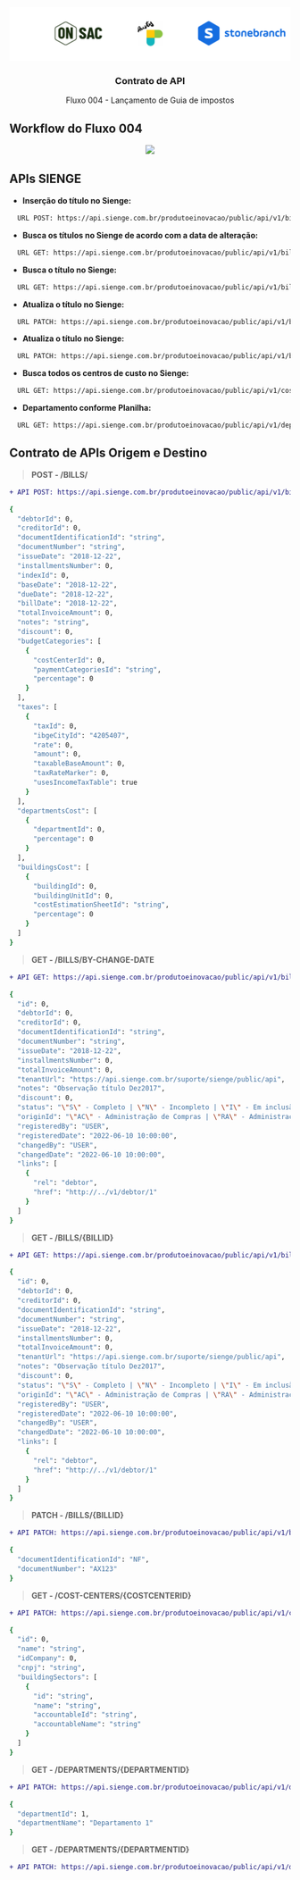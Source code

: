  <p align="center">
    <img src="https://github.com/onsac/Prestes/blob/main/Imagens/Projeto%20OnSAC-Prestes.png" >
  </a>
</p>

<h3 align="center">Contrato de API</h3>

<p align="center">
  Fluxo 004 - Lançamento de Guia de impostos
</p>

## Workflow do Fluxo 004
<p align="center">
    <img src="https://github.com/onsac/Prestes/blob/main/Fluxo%20004%20-%20Lan%C3%A7amento%20de%20Guia%20de%20impostos/Desenho%20Fluxo%20004.png" >
</p>

## APIs SIENGE

* **Inserção do título no Sienge:** 
 
```sh 
  URL POST: https://api.sienge.com.br/produtoeinovacao/public/api/v1/bills/
```
* **Busca os títulos no Sienge de acordo com a data de alteração:** 
 
```sh 
  URL GET: https://api.sienge.com.br/produtoeinovacao/public/api/v1/bills/by-change-date
```
* **Busca o título no Sienge:** 
 
```sh 
  URL GET: https://api.sienge.com.br/produtoeinovacao/public/api/v1/bills/{billId}
```
* **Atualiza o título no Sienge:** 
 
```sh 
  URL PATCH: https://api.sienge.com.br/produtoeinovacao/public/api/v1/bills/{billId}
```
* **Atualiza o título no Sienge:** 
 
```sh 
  URL PATCH: https://api.sienge.com.br/produtoeinovacao/public/api/v1/bills/{billId}
```
* **Busca todos os centros de custo no Sienge:** 
 
```sh 
  URL GET: https://api.sienge.com.br/produtoeinovacao/public/api/v1/cost-centers/{costCenterId}
```
* **Departamento conforme Planilha:** 
 
```sh 
  URL GET: https://api.sienge.com.br/produtoeinovacao/public/api/v1/departments/{departmentId}
```


## Contrato de APIs Origem e Destino
> **POST - /BILLS/**

```diff
+ API POST: https://api.sienge.com.br/produtoeinovacao/public/api/v1/bills/
```

```sh
{
  "debtorId": 0,
  "creditorId": 0,
  "documentIdentificationId": "string",
  "documentNumber": "string",
  "issueDate": "2018-12-22",
  "installmentsNumber": 0,
  "indexId": 0,
  "baseDate": "2018-12-22",
  "dueDate": "2018-12-22",
  "billDate": "2018-12-22",
  "totalInvoiceAmount": 0,
  "notes": "string",
  "discount": 0,
  "budgetCategories": [
    {
      "costCenterId": 0,
      "paymentCategoriesId": "string",
      "percentage": 0
    }
  ],
  "taxes": [
    {
      "taxId": 0,
      "ibgeCityId": "4205407",
      "rate": 0,
      "amount": 0,
      "taxableBaseAmount": 0,
      "taxRateMarker": 0,
      "usesIncomeTaxTable": true
    }
  ],
  "departmentsCost": [
    {
      "departmentId": 0,
      "percentage": 0
    }
  ],
  "buildingsCost": [
    {
      "buildingId": 0,
      "buildingUnitId": 0,
      "costEstimationSheetId": "string",
      "percentage": 0
    }
  ]
}
```

> **GET - /BILLS/BY-CHANGE-DATE**

```diff
+ API GET: https://api.sienge.com.br/produtoeinovacao/public/api/v1/bills/by-change-date
```

```sh
{
  "id": 0,
  "debtorId": 0,
  "creditorId": 0,
  "documentIdentificationId": "string",
  "documentNumber": "string",
  "issueDate": "2018-12-22",
  "installmentsNumber": 0,
  "totalInvoiceAmount": 0,
  "tenantUrl": "https://api.sienge.com.br/suporte/sienge/public/api",
  "notes": "Observação título Dez2017",
  "discount": 0,
  "status": "\"S\" - Completo | \"N\" - Incompleto | \"I\" - Em inclusão",
  "originId": "\"AC\" - Administração de Compras | \"RA\" - Administração de Obras | \"AI\" - Apuração de Impostos | \"CO\" - Comercial | \"CF\" - Conhecimento de Frete | \"CP\" - Contas a Pagar | \"ME\" - Contratos e Medições | \"MO\" - Controle de Mão de Obra | \"DV\" - Devolução de Nota Fiscal | \"RF\" - Financiamento Bancário | \"FP\" - Folha de Pagamento | \"FE\" - Frota de Equipamentos | \"GI\" - Guia de Impostos | \"LO\" - Locação de Imóveis\" | \"SE\" - Sistemas Externos",
  "registeredBy": "USER",
  "registeredDate": "2022-06-10 10:00:00",
  "changedBy": "USER",
  "changedDate": "2022-06-10 10:00:00",
  "links": [
    {
      "rel": "debtor",
      "href": "http://../v1/debtor/1"
    }
  ]
}
```
> **GET - /BILLS/{BILLID}**

```diff
+ API GET: https://api.sienge.com.br/produtoeinovacao/public/api/v1/bills/{billId}
```

```sh
{
  "id": 0,
  "debtorId": 0,
  "creditorId": 0,
  "documentIdentificationId": "string",
  "documentNumber": "string",
  "issueDate": "2018-12-22",
  "installmentsNumber": 0,
  "totalInvoiceAmount": 0,
  "tenantUrl": "https://api.sienge.com.br/suporte/sienge/public/api",
  "notes": "Observação título Dez2017",
  "discount": 0,
  "status": "\"S\" - Completo | \"N\" - Incompleto | \"I\" - Em inclusão",
  "originId": "\"AC\" - Administração de Compras | \"RA\" - Administração de Obras | \"AI\" - Apuração de Impostos | \"CO\" - Comercial | \"CF\" - Conhecimento de Frete | \"CP\" - Contas a Pagar | \"ME\" - Contratos e Medições | \"MO\" - Controle de Mão de Obra | \"DV\" - Devolução de Nota Fiscal | \"RF\" - Financiamento Bancário | \"FP\" - Folha de Pagamento | \"FE\" - Frota de Equipamentos | \"GI\" - Guia de Impostos | \"LO\" - Locação de Imóveis\" | \"SE\" - Sistemas Externos",
  "registeredBy": "USER",
  "registeredDate": "2022-06-10 10:00:00",
  "changedBy": "USER",
  "changedDate": "2022-06-10 10:00:00",
  "links": [
    {
      "rel": "debtor",
      "href": "http://../v1/debtor/1"
    }
  ]
}
```
> **PATCH - /BILLS/{BILLID}**

```diff
+ API PATCH: https://api.sienge.com.br/produtoeinovacao/public/api/v1/bills/{billId}
```

```sh
{
  "documentIdentificationId": "NF",
  "documentNumber": "AX123"
}
```

> **GET - /COST-CENTERS/{COSTCENTERID}**

```diff
+ API PATCH: https://api.sienge.com.br/produtoeinovacao/public/api/v1/cost-centers/{costCenterId}
```

```sh
{
  "id": 0,
  "name": "string",
  "idCompany": 0,
  "cnpj": "string",
  "buildingSectors": [
    {
      "id": "string",
      "name": "string",
      "accountableId": "string",
      "accountableName": "string"
    }
  ]
}
```
> **GET - /DEPARTMENTS/{DEPARTMENTID}**

```diff
+ API PATCH: https://api.sienge.com.br/produtoeinovacao/public/api/v1/departments/{departmentId}
```

```sh
{
  "departmentId": 1,
  "departmentName": "Departamento 1"
}
```

> **GET - /DEPARTMENTS/{DEPARTMENTID}**

```diff
+ API PATCH: https://api.sienge.com.br/produtoeinovacao/public/api/v1/departments/{departmentId}
```

```sh
